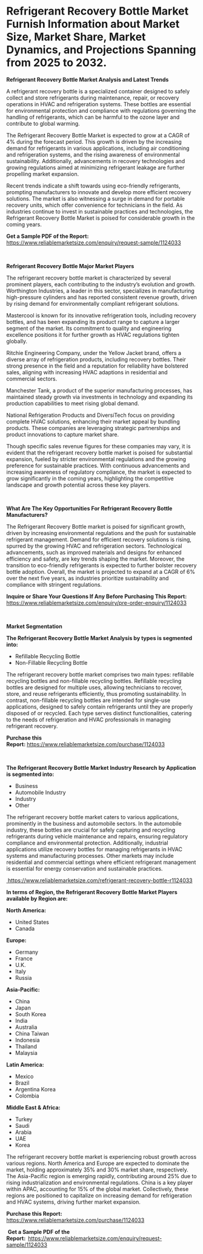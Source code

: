 <p><h1>Refrigerant Recovery Bottle Market Furnish Information about Market Size, Market Share, Market Dynamics, and Projections Spanning from 2025 to 2032.</h1></p><p><strong>Refrigerant Recovery Bottle Market Analysis and Latest Trends</strong></p>
<p><p>A refrigerant recovery bottle is a specialized container designed to safely collect and store refrigerants during maintenance, repair, or recovery operations in HVAC and refrigeration systems. These bottles are essential for environmental protection and compliance with regulations governing the handling of refrigerants, which can be harmful to the ozone layer and contribute to global warming.</p><p>The Refrigerant Recovery Bottle Market is expected to grow at a CAGR of 4% during the forecast period. This growth is driven by the increasing demand for refrigerants in various applications, including air conditioning and refrigeration systems, and the rising awareness of environmental sustainability. Additionally, advancements in recovery technologies and growing regulations aimed at minimizing refrigerant leakage are further propelling market expansion.</p><p>Recent trends indicate a shift towards using eco-friendly refrigerants, prompting manufacturers to innovate and develop more efficient recovery solutions. The market is also witnessing a surge in demand for portable recovery units, which offer convenience for technicians in the field. As industries continue to invest in sustainable practices and technologies, the Refrigerant Recovery Bottle Market is poised for considerable growth in the coming years.</p></p>
<p><strong>Get a Sample PDF of the Report:&nbsp;</strong> <a href="https://www.reliablemarketsize.com/enquiry/request-sample/1124033?utm_campaign=2095&utm_medium=2&utm_source=Github&utm_content=ia&utm_term=19042025&utm_id=refrigerant-recovery-bottle">https://www.reliablemarketsize.com/enquiry/request-sample/1124033</a></p>
<p>&nbsp;</p>
<p><strong>Refrigerant Recovery Bottle Major Market Players</strong></p>
<p><p>The refrigerant recovery bottle market is characterized by several prominent players, each contributing to the industry’s evolution and growth. Worthington Industries, a leader in this sector, specializes in manufacturing high-pressure cylinders and has reported consistent revenue growth, driven by rising demand for environmentally compliant refrigerant solutions. </p><p>Mastercool is known for its innovative refrigeration tools, including recovery bottles, and has been expanding its product range to capture a larger segment of the market. Its commitment to quality and engineering excellence positions it for further growth as HVAC regulations tighten globally.</p><p>Ritchie Engineering Company, under the Yellow Jacket brand, offers a diverse array of refrigeration products, including recovery bottles. Their strong presence in the field and a reputation for reliability have bolstered sales, aligning with increasing HVAC adaptions in residential and commercial sectors.</p><p>Manchester Tank, a product of the superior manufacturing processes, has maintained steady growth via investments in technology and expanding its production capabilities to meet rising global demand. </p><p>National Refrigeration Products and DiversiTech focus on providing complete HVAC solutions, enhancing their market appeal by bundling products. These companies are leveraging strategic partnerships and product innovations to capture market share. </p><p>Though specific sales revenue figures for these companies may vary, it is evident that the refrigerant recovery bottle market is poised for substantial expansion, fueled by stricter environmental regulations and the growing preference for sustainable practices. With continuous advancements and increasing awareness of regulatory compliance, the market is expected to grow significantly in the coming years, highlighting the competitive landscape and growth potential across these key players.</p></p>
<p>&nbsp;</p>
<p><strong>What Are The Key Opportunities For Refrigerant Recovery Bottle Manufacturers?</strong></p>
<p><p>The Refrigerant Recovery Bottle market is poised for significant growth, driven by increasing environmental regulations and the push for sustainable refrigerant management. Demand for efficient recovery solutions is rising, spurred by the growing HVAC and refrigeration sectors. Technological advancements, such as improved materials and designs for enhanced efficiency and safety, are key trends shaping the market. Moreover, the transition to eco-friendly refrigerants is expected to further bolster recovery bottle adoption. Overall, the market is projected to expand at a CAGR of 6% over the next five years, as industries prioritize sustainability and compliance with stringent regulations.</p></p>
<p><strong>Inquire or Share Your Questions If Any Before Purchasing This Report:</strong> <a href="https://www.reliablemarketsize.com/enquiry/pre-order-enquiry/1124033?utm_campaign=2095&utm_medium=2&utm_source=Github&utm_content=ia&utm_term=19042025&utm_id=refrigerant-recovery-bottle">https://www.reliablemarketsize.com/enquiry/pre-order-enquiry/1124033</a></p>
<p>&nbsp;</p>
<p><strong>Market Segmentation</strong></p>
<p><strong>The Refrigerant Recovery Bottle Market Analysis by types is segmented into:</strong></p>
<p><ul><li>Refillable Recycling Bottle</li><li>Non-Fillable Recycling Bottle</li></ul></p>
<p><p>The refrigerant recovery bottle market comprises two main types: refillable recycling bottles and non-fillable recycling bottles. Refillable recycling bottles are designed for multiple uses, allowing technicians to recover, store, and reuse refrigerants efficiently, thus promoting sustainability. In contrast, non-fillable recycling bottles are intended for single-use applications, designed to safely contain refrigerants until they are properly disposed of or recycled. Each type serves distinct functionalities, catering to the needs of refrigeration and HVAC professionals in managing refrigerant recovery.</p></p>
<p><strong>Purchase this Report:&nbsp;</strong><a href="https://www.reliablemarketsize.com/purchase/1124033?utm_campaign=2095&utm_medium=2&utm_source=Github&utm_content=ia&utm_term=19042025&utm_id=refrigerant-recovery-bottle">https://www.reliablemarketsize.com/purchase/1124033</a></p>
<p>&nbsp;</p>
<p><strong>The Refrigerant Recovery Bottle Market Industry Research by Application is segmented into:</strong></p>
<p><ul><li>Business</li><li>Automobile Industry</li><li>Industry</li><li>Other</li></ul></p>
<p><p>The refrigerant recovery bottle market caters to various applications, prominently in the business and automobile sectors. In the automobile industry, these bottles are crucial for safely capturing and recycling refrigerants during vehicle maintenance and repairs, ensuring regulatory compliance and environmental protection. Additionally, industrial applications utilize recovery bottles for managing refrigerants in HVAC systems and manufacturing processes. Other markets may include residential and commercial settings where efficient refrigerant management is essential for energy conservation and sustainable practices.</p></p>
<p><a href="https://www.reliablemarketsize.com/refrigerant-recovery-bottle-r1124033?utm_campaign=2095&utm_medium=2&utm_source=Github&utm_content=ia&utm_term=19042025&utm_id=refrigerant-recovery-bottle">&nbsp;https://www.reliablemarketsize.com/refrigerant-recovery-bottle-r1124033</a></p>
<p><strong>In terms of Region, the Refrigerant Recovery Bottle Market Players available by Region are:</strong></p>
<p>
    <p> <strong> North America: </strong>
        <ul>
            <li>United States</li>
            <li>Canada</li>
        </ul>
        </p> 
    <p> <strong> Europe: </strong>
        <ul>
            <li>Germany</li>
            <li>France</li>
            <li>U.K.</li>
            <li>Italy</li>
            <li>Russia</li>
        </ul>
        </p> 
    <p> <strong> Asia-Pacific: </strong>
        <ul>
            <li>China</li>
            <li>Japan</li>
            <li>South Korea</li>
            <li>India</li>
            <li>Australia</li>
            <li>China Taiwan</li>
            <li>Indonesia</li>
            <li>Thailand</li>
            <li>Malaysia</li>
        </ul>
        </p> 
    <p> <strong> Latin America: </strong>
        <ul>
            <li>Mexico</li>
            <li>Brazil</li>
            <li>Argentina Korea</li>
            <li>Colombia</li>
        </ul>
        </p> 
    <p> <strong> Middle East & Africa: </strong>
        <ul>
            <li>Turkey</li>
            <li>Saudi</li>
            <li>Arabia</li>
            <li>UAE</li>
            <li>Korea</li>
        </ul>
    </p>
    </p>
<p><p>The refrigerant recovery bottle market is experiencing robust growth across various regions. North America and Europe are expected to dominate the market, holding approximately 35% and 30% market share, respectively. The Asia-Pacific region is emerging rapidly, contributing around 25% due to rising industrialization and environmental regulations. China is a key player within APAC, accounting for 15% of the global market. Collectively, these regions are positioned to capitalize on increasing demand for refrigeration and HVAC systems, driving further market expansion.</p></p>
<p><strong>Purchase this Report: </strong><a href="https://www.reliablemarketsize.com/purchase/1124033?utm_campaign=2095&utm_medium=2&utm_source=Github&utm_content=ia&utm_term=19042025&utm_id=refrigerant-recovery-bottle">https://www.reliablemarketsize.com/purchase/1124033</a></p>
<p>&nbsp;<strong>Get a Sample PDF of the Report:&nbsp;&nbsp;</strong><a href="https://www.reliablemarketsize.com/enquiry/request-sample/1124033?utm_campaign=2095&utm_medium=2&utm_source=Github&utm_content=ia&utm_term=19042025&utm_id=refrigerant-recovery-bottle">https://www.reliablemarketsize.com/enquiry/request-sample/1124033</a></p>
<p><strong></strong></p>
<p><p></p><p></p><p></p></p>